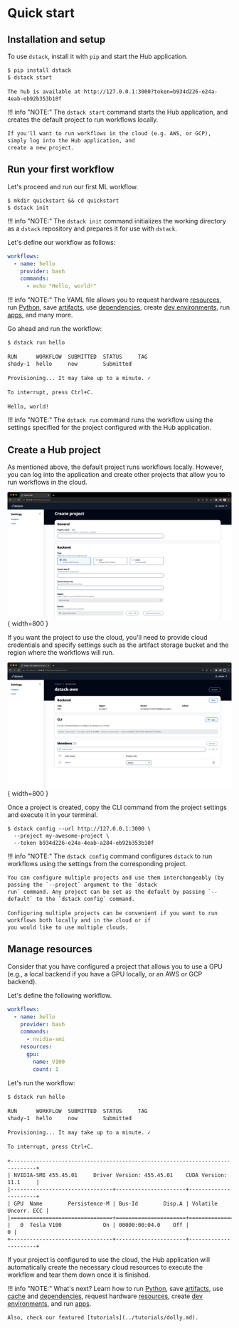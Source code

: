 # Quick start

## Installation and setup

To use `dstack`, install it with `pip` and start the Hub application.

<div class="termy">

```shell
$ pip install dstack
$ dstack start

The hub is available at http://127.0.0.1:3000?token=b934d226-e24a-4eab-eb92b353b10f
```

</div>

!!! info "NOTE:"
    The `dstack start` command starts the Hub application,
    and creates the default project to run workflows locally.

    If you'll want to run workflows in the cloud (e.g. AWS, or GCP), simply log into the Hub application, and 
    create a new project.

## Run your first workflow

Let's proceed and run our first ML workflow.

<div class="termy">

```shell
$ mkdir quickstart && cd quickstart
$ dstack init
```

</div>

!!! info "NOTE:"
    The `dstack init` command initializes the working directory as a `dstack` repository
    and prepares it for use with `dstack`.

Let's define our workflow as follows:

<div editor-title=".dstack/workflows/hello.yaml"> 

```yaml
workflows:
  - name: hello
    provider: bash
    commands:
      - echo "Hello, world!"
```

</div>

!!! info "NOTE:"
    The YAML file allows you to request hardware [resources](usage/resources.md), run [Python](usage/python.md),
    save [artifacts](usage/artifacts.md), use [dependencies](usage/deps.md), create [dev environments](usage/dev-environments.md),
    run [apps](usage/apps.md), and many more.

Go ahead and run the workflow:

<div class="termy">

```shell
$ dstack run hello

RUN      WORKFLOW  SUBMITTED  STATUS     TAG
shady-1  hello     now        Submitted     
 
Provisioning... It may take up to a minute. ✓

To interrupt, press Ctrl+C.

Hello, world!
```

</div>

!!! info "NOTE:"
    The `dstack run` command runs the workflow using the settings specified for the project configured with the
    Hub application.

## Create a Hub project

As mentioned above, the default project runs workflows locally.
However, you can log into the application and create other projects that allow you to run workflows in the cloud.

![](../assets/dstack_hub_create_project.png){ width=800 }

If you want the project to use the cloud, you'll need to provide cloud credentials and specify settings such as the
artifact storage bucket and the region where the workflows will run.

![](../assets/dstack_hub_view_project.png){ width=800 }

Once a project is created, copy the CLI command from the project settings and execute it in your terminal.

<div class="termy">

```shell
$ dstack config --url http://127.0.0.1:3000 \
  --project my-awesome-project \
  --token b934d226-e24a-4eab-a284-eb92b353b10f
```

</div>

!!! info "NOTE:"
    The `dstack config` command configures `dstack` to run workflows using the settings from
    the corresponding project.

    You can configure multiple projects and use them interchangeably (by passing the `--project` argument to the `dstack 
    run` command. Any project can be set as the default by passing `--default` to the `dstack config` command.

    Configuring multiple projects can be convenient if you want to run workflows both locally and in the cloud or if 
    you would like to use multiple clouds.


## Manage resources

Consider that you have configured a project that allows you to use a GPU (e.g., a local backend if you have a GPU
locally, or an AWS or GCP backend).

Let's define the following workflow.

<div editor-title=".dstack/workflows/hello.yaml"> 

```yaml
workflows:
  - name: hello
    provider: bash
    commands:
      - nvidia-smi
    resources:
      gpu:
        name: V100
        count: 1
```

</div>

Let's run the workflow:

<div class="termy">

```shell
$ dstack run hello

RUN      WORKFLOW  SUBMITTED  STATUS     TAG
shady-1  hello     now        Submitted     
 
Provisioning... It may take up to a minute. ✓

To interrupt, press Ctrl+C.

+------------------------------------------------------------------------------+
| NVIDIA-SMI 455.45.01     Driver Version: 455.45.01    CUDA Version: 11.1     |
|--------------------------------+----------------------+----------------------+
| GPU  Name        Persistence-M | Bus-Id        Disp.A | Volatile Uncorr. ECC |
|================================+======================+======================|
|   0  Tesla V100             On | 00000:00:04.0    Off |                    0 |
+--------------------------------+----------------------+----------------------+
```

</div>

If your project is configured to use the cloud, the Hub application will automatically create the necessary cloud
resources to execute the workflow and tear them down once it is finished.

!!! info "NOTE:"
    What's next? Learn how to run [Python](usage/python.md),
    save [artifacts](usage/artifacts.md), use [cache](usage/cache.md) and [dependencies](usage/deps.md), 
request hardware [resources](usage/resources.md), 
    create [dev environments](usage/dev-environments.md), and run [apps](usage/apps.md).

    Also, check our featured [tutorials](../tutorials/dolly.md).